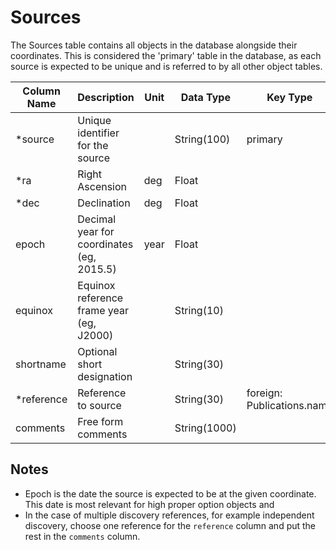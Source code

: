 # Sources

The Sources table contains all objects in the database alongside their coordinates. 
This is considered the 'primary' table in the database, as each source 
is expected to be unique and is referred to by all other object tables.

| Column Name | Description  | Unit  | Data Type | Key Type  |
|---|---|---|---|---|
| *source    | Unique identifier for the source |   | String(100)  | primary  |
| *ra        | Right Ascension | deg | Float  |   |
| *dec       | Declination | deg | Float  |   |
| epoch     | Decimal year for coordinates (eg, 2015.5) | year | Float |   |
| equinox   | Equinox reference frame year (eg, J2000) |  | String(10) |   |
| shortname | Optional short designation |   | String(30) |   |
| *reference | Reference to source |   | String(30) | foreign: Publications.name |
| comments  | Free form comments |   | String(1000) |   |

## Notes
- Epoch is the date the source is expected to be at the given coordinate. 
  This date
  is most relevant for high proper option objects and
- In the case of multiple discovery references, for example independent discovery, choose one
reference for the `reference` column and put the rest in the `comments` column.